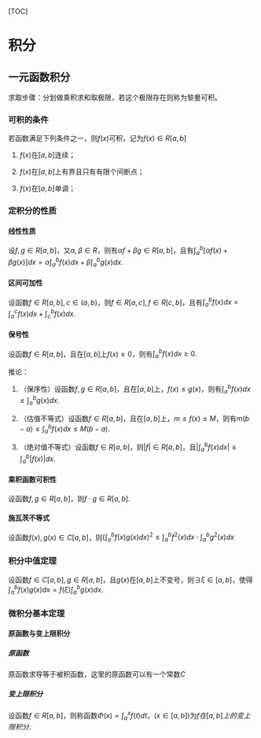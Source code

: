 [TOC]

# 积分

## 一元函数积分

求取步骤：分划做乘积求和取极限，若这个极限存在则称为黎曼可积。

### 可积的条件

若函数满足下列条件之一，则$f(x)$可积，记为$f(x)\in R[a,b]$

1. $f(x)$在$[a,b]$连续；

2. $f(x)$在$[a,b]$上有界且只有有限个间断点；

3. $f(x)$在$[a,b]$单调；

### 定积分的性质

#### 线性性质

设$f, g\in R[a, b]$，又$\alpha, \beta\in R$，则有$\alpha f+\beta g\in R[a, b]$，且有$\int_{a}^{b}[\alpha f(x)+\beta g(x)]dx=\alpha \int_{a}^{b}f(x)dx+\beta \int_{a}^{b}g(x)dx$.

#### 区间可加性
设函数$f\in R[a,b], c\in (a, b)$，则$f\in R[a, c], f\in R[c, b]$，且有$\int_{a}^{b}f(x)dx=\int_{a}^{c}f(x)dx+\int_{c}^{b}f(x)dx$.

#### 保号性
设函数$f\in R[a, b]$，且在$[a, b]$上$f(x)\ge 0$，则有$\int_{a}^{b}f(x)dx\ge 0$.

推论：

1. （保序性）设函数$f, g\in R[a, b]$，且在$[a, b]$上，$f(x)\le g(x)$，则有$\int_{a}^{b}f(x)dx\le\int_{a}^{b}g(x)dx$.

2. （估值不等式）设函数$f\in R[a, b]$，且在$[a, b]$上，$m\le f(x)\le M$，则有$m(b-a)\le \int_{a}^{b}f(x)dx\le M(b-a)$.

3. （绝对值不等式）设函数$f\in R[a, b]$，则$|f|\in R[a, b]$，且$|\int_{a}^{b}f(x)dx|\le \int_{a}^{b}|f(x)|dx$.

#### 乘积函数可积性

设函数$f, g\in R[a, b]$，则$f\cdot g\in R[a, b]$.

#### 施瓦茨不等式

设函数$f(x), g(x)\in C[a, b]$，则$(\int_{a}^{b}f(x)g(x)dx)^2\le \int_{a}^{b}f^2(x)dx\cdot \int_{a}^{b}g^2(x)dx$

### 积分中值定理

设函数$f\in C[a, b], g\in R[a, b]$，且$g(x)$在$[a, b]$上不变号，则$\exists\xi\in [a, b]$，使得$\int_{a}^{b}f(x)g(x)dx=f(\xi)\int_{a}^{b}g(x)dx$.

### 微积分基本定理

#### 原函数与变上限积分

##### 原函数

原函数求导等于被积函数，这里的原函数可以有一个常数$C$

##### 变上限积分

设函数$f\in R[a, b]$，则称函数$\Phi(x)=\int_{a}^{x}f(t)dt，(x\in [a, b])$为$f在[a, b]上的变上限积分$.
